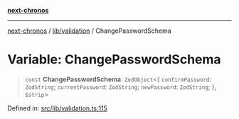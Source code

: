 [**next-chronos**](../../../README.md)

***

[next-chronos](../../../README.md) / [lib/validation](../README.md) / ChangePasswordSchema

# Variable: ChangePasswordSchema

> `const` **ChangePasswordSchema**: `ZodObject`\<\{ `confirmPassword`: `ZodString`; `currentPassword`: `ZodString`; `newPassword`: `ZodString`; \}, `$strip`\>

Defined in: [src/lib/validation.ts:115](https://github.com/Bababum95/next-chronos/blob/41860730c8dd12c16699269e1eee86402c8d1a9f/src/lib/validation.ts#L115)
